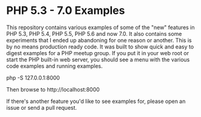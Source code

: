 PHP 5.3 - 7.0 Examples
==================================

This repository contains various examples of some of the "new" features in PHP 5.3,
PHP 5.4, PHP 5.5, PHP 5.6 and now 7.0. It also contains some experiments that I ended
up abandoning for one reason or another. This is by no means production ready code.
It was built to show quick and easy to digest examples for a PHP meetup group. If
you put it in your web root or start the PHP built-in web server, you should see
a menu with the various code examples and running examples.

php -S 127.0.0.1:8000

Then browse to http://localhost:8000

If there's another feature you'd like to see examples for, please open an issue
or send a pull request.
